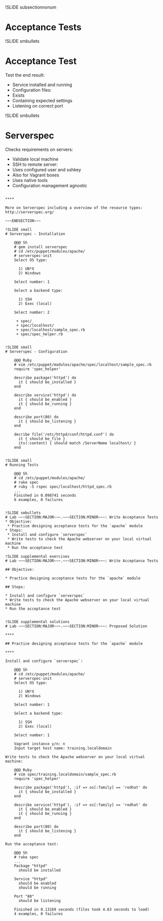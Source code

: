 !SLIDE subsectionnonum
# Acceptance Tests


!SLIDE smbullets
# Acceptance Test

Test the end result:

* Service installed and running
* Configuration files:
 * Exists
 * Containing expected settings
* Listening on correct port


!SLIDE smbullets
# Serverspec

Checks requirements on servers:

* Validate local machine
* SSH to remote server:
 * Uses configured user and sshkey
 * Also for Vagrant boxes
* Uses native tools
* Configuration management agnostic

~~~SECTION:handouts~~~

****

More on Serverspec including a overview of the resource types: http://serverspec.org/

~~~ENDSECTION~~~

!SLIDE small
# Serverspec - Installation

    @@@ Sh
    # gem install serverspec
    # cd /etc/puppet/modules/apache/
    # serverspec-init
    Select OS type:

      1) UN*X
      2) Windows

    Select number: 1

    Select a backend type:

      1) SSH
      2) Exec (local)

    Select number: 2

     + spec/
     + spec/localhost/
     + spec/localhost/sample_spec.rb
     + spec/spec_helper.rb


!SLIDE small
# Serverspec - Configuration

    @@@ Ruby
    # vim /etc/puppet/modules/apache/spec/localhost/sample_spec.rb
    require 'spec_helper'

    describe package('httpd') do
      it { should be_installed }
    end

    describe service('httpd') do
      it { should be_enabled }
      it { should be_running }
    end

    describe port(80) do
      it { should be_listening }
    end

    decribe file('/etc/httpd/conf/httpd.conf') do
      it { should be_file }
      its(:content) { should match /ServerName localhost/ }
    end


!SLIDE small
# Running Tests

    @@@ Sh
    # cd /etc/puppet/modules/apache/
    # rake spec
    # ruby -S rspec spec/localhost/httpd_spec.rb
    ...
    Finished in 0.098741 seconds
    6 examples, 0 failures


!SLIDE smbullets
# Lab ~~~SECTION:MAJOR~~~.~~~SECTION:MINOR~~~: Write Acceptance Tests
* Objective:
 * Practice designing acceptance tests for the `apache` module
* Steps:
 * Install and configure `serverspec`
 * Write tests to check the Apache webserver on your local virtual machine
 * Run the acceptance test

!SLIDE supplemental exercises
# Lab ~~~SECTION:MAJOR~~~.~~~SECTION:MINOR~~~: Write Acceptance Tests

## Objective:

* Practice designing acceptance tests for the `apache` module

## Steps:

* Install and configure `serverspec`
* Write tests to check the Apache webserver on your local virtual machine
* Run the acceptance test


!SLIDE supplemental solutions
# Lab ~~~SECTION:MAJOR~~~.~~~SECTION:MINOR~~~: Proposed Solution

****

## Practice designing acceptance tests for the `apache` module

****

Install and configure `serverspec`:

    @@@ Sh
    # cd /etc/puppet/modules/apache/
    # serverspec-init
    Select OS type:

      1) UN*X
      2) Windows

    Select number: 1

    Select a backend type:

      1) SSH
      2) Exec (local)

    Select number: 1

    Vagrant instance y/n: n
    Input target host name: training.localdomain

Write tests to check the Apache webserver on your local virtual machine:

    @@@ Ruby
    # vim spec/training.localdomain/sample_spec.rb
    require 'spec_helper'

    describe package('httpd'), :if => os[:family] == 'redhat' do
      it { should be_installed }
    end

    describe service('httpd'), :if => os[:family] == 'redhat' do
      it { should be_enabled }
      it { should be_running }
    end

    describe port(80) do
      it { should be_listening }
    end

Run the acceptance test:

    @@@ Sh
    # rake spec
    ...
    Package "httpd"
      should be installed

    Service "httpd"
      should be enabled
      should be running

    Port "80"
      should be listening

    Finished in 0.13169 seconds (files took 4.63 seconds to load)
    4 examples, 0 failures
